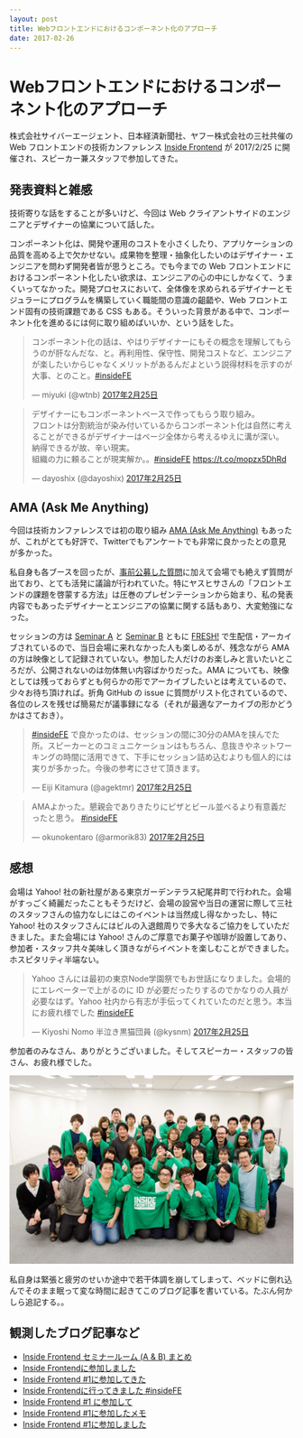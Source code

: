 ```yaml
---
layout: post
title: Webフロントエンドにおけるコンポーネント化のアプローチ
date: 2017-02-26
---
```


# Webフロントエンドにおけるコンポーネント化のアプローチ

株式会社サイバーエージェント、日本経済新聞社、ヤフー株式会社の三社共催の Web フロントエンドの技術カンファレンス [Inside Frontend](https://inside-frontend.connpass.com/event/47920/) が 2017/2/25 に開催され、スピーカー兼スタッフで参加してきた。

## 発表資料と雑感

技術寄りな話をすることが多いけど、今回は Web クライアントサイドのエンジニアとデザイナーの協業について話した。

<script async class="speakerdeck-embed" data-id="094bd4bc698d4d5e94c50fa412829ab1" data-ratio="1.77777777777778" src="//speakerdeck.com/assets/embed.js"></script>

コンポーネント化は、開発や運用のコストを小さくしたり、アプリケーションの品質を高める上で欠かせない。成果物を整理・抽象化したいのはデザイナー・エンジニアを問わず開発者皆が思うところ。でも今までの Web フロントエンドにおけるコンポーネント化したい欲求は、エンジニアの心の中にしかなくて、うまくいってなかった。開発プロセスにおいて、全体像を求められるデザイナーとモジュラーにプログラムを構築していく職能間の意識の齟齬や、Web フロントエンド固有の技術課題である CSS もある。そういった背景がある中で、コンポーネント化を進めるには何に取り組めばいいか、という話をした。

<blockquote class="twitter-tweet" data-lang="ja"><p lang="ja" dir="ltr">コンポーネント化の話は、やはりデザイナーにもその概念を理解してもらうのが肝なんだな、と。再利用性、保守性、開発コストなど、エンジニアが楽したいからじゃなくメリットがあるんだよという説得材料を示すのが大事、とのこと。<a href="https://twitter.com/hashtag/insideFE?src=hash">#insideFE</a></p>&mdash; miyuki (@wtnb) <a href="https://twitter.com/wtnb/status/835473122597838850">2017年2月25日</a></blockquote>

<blockquote class="twitter-tweet" data-lang="ja"><p lang="ja" dir="ltr">デザイナーにもコンポーネントベースで作ってもらう取り組み。<br>フロントは分割統治が染み付いているからコンポーネント化は自然に考えることができるがデザイナーはページ全体から考えるゆえに溝が深い。<br>納得できるが故、辛い現実。<br>組織の力に頼ることが現実解か。。<a href="https://twitter.com/hashtag/insideFE?src=hash">#insideFE</a> <a href="https://t.co/mopzx5DhRd">https://t.co/mopzx5DhRd</a></p>&mdash; dayoshix (@dayoshix) <a href="https://twitter.com/dayoshix/status/835499535904354305">2017年2月25日</a></blockquote>

## AMA (Ask Me Anything)

今回は技術カンファレンスでは初の取り組み [AMA (Ask Me Anything)](https://en.wikipedia.org/wiki/Reddit#IAmA_and_AMA) もあったが、これがとても好評で、Twitterでもアンケートでも非常に良かったとの意見が多かった。

私自身も各ブースを回ったが、[事前公募した質問](https://github.com/insidefrontend/issue1-ama/issues)に加えて会場でも絶えず質問が出ており、とても活発に議論が行われていた。特にヤスヒサさんの「フロントエンドの課題を啓蒙する方法」は圧巻のプレゼンテーションから始まり、私の発表内容でもあったデザイナーとエンジニアの協業に関する話もあり、大変勉強になった。

セッションの方は [Seminar A](https://freshlive.tv/tech-conference/86340) と [Seminar B](https://freshlive.tv/tech-conference/86341) ともに [FRESH!](https://freshlive.tv/) で生配信・アーカイブされているので、当日会場に来れなかった人も楽しめるが、残念ながら AMA の方は映像として記録されていない。参加した人だけのお楽しみと言いたいところだが、公開されないのは勿体無い内容ばかりだった。AMA についても、映像としては残っておらずとも何らかの形でアーカイブしたいとは考えているので、少々お待ち頂ければ。折角 GitHub の issue に質問がリスト化されているので、各位のレスを残せば簡易だが議事録になる（それが最適なアーカイブの形かどうかはさておき）。

<blockquote class="twitter-tweet" data-lang="ja"><p lang="ja" dir="ltr"><a href="https://twitter.com/hashtag/insideFE?src=hash">#insideFE</a> で良かったのは、セッションの間に30分のAMAを挟んでた所。スピーカーとのコミュニケーションはもちろん、息抜きやネットワーキングの時間に活用できて、下手にセッション詰め込むよりも個人的には実りが多かった。今後の参考にさせて頂きます。</p>&mdash; Eiji Kitamura (@agektmr) <a href="https://twitter.com/agektmr/status/835491898731053056">2017年2月25日</a></blockquote>

<blockquote class="twitter-tweet" data-lang="ja"><p lang="ja" dir="ltr">AMAよかった。懇親会でありきたりにピザとビール並べるより有意義だったと思う。 <a href="https://twitter.com/hashtag/insideFE?src=hash">#insideFE</a></p>&mdash; okunokentaro (@armorik83) <a href="https://twitter.com/armorik83/status/835493203730051074">2017年2月25日</a></blockquote>

## 感想

会場は Yahoo! 社の新社屋がある東京ガーデンテラス紀尾井町で行われた。会場がすっごく綺麗だったこともそうだけど、会場の設営や当日の運営に際して三社のスタッフさんの協力なしにはこのイベントは当然成し得なかったし、特に Yahoo! 社のスタッフさんにはビルの入退館周りで多大なるご協力をしていただきました。また会場には Yahoo! さんのご厚意でお菓子や珈琲が設置してあり、参加者・スタッフ共々美味しく頂きながらイベントを楽しむことができました。ホスピタリティ半端ない。

<blockquote class="twitter-tweet" data-lang="ja"><p lang="ja" dir="ltr">Yahoo さんには最初の東京Node学園祭でもお世話になりました。会場的にエレベーターで上がるのに ID が必要だったりするのでかなりの人員が必要なはず。Yahoo 社内から有志が手伝ってくれていたのだと思う。本当にお疲れ様でした <a href="https://twitter.com/hashtag/insideFE?src=hash">#insideFE</a></p>&mdash; Kiyoshi Nomo 半泣き黒猫団員 (@kysnm) <a href="https://twitter.com/kysnm/status/835520055664238592">2017年2月25日</a></blockquote>

参加者のみなさん、ありがとうございました。そしてスピーカー・スタッフの皆さん、お疲れ様でした。

![集合写真](/img/posts/2017/component-of-web-frontend/insidefrontend.jpg)

私自身は緊張と疲労のせいか途中で若干体調を崩してしまって、ベッドに倒れ込んでそのまま眠って変な時間に起きてこのブログ記事を書いている。たぶん何かしら追記する。。

## 観測したブログ記事など

- [Inside Frontend セミナールーム (A & B) まとめ](https://togetter.com/li/1084960)
- [Inside Frontendに参加しました](https://blog.mismithportfolio.com/web/20170226insidefrontend)
- [Inside Frontend #1に参加してきた](http://rukiadia.hatenablog.jp/entry/2017/02/25/235003)
- [Inside Frontendに行ってきました #insideFE](http://www.chirashiura.com/entry/2017/02/25/225634)
- [Inside Frontend #1 に参加して](http://horicdesign.com/event/inside-frontend.html)
- [Inside Frontend #1に参加したメモ](http://dackdive.hateblo.jp/entry/2017/02/25/180924)
- [Inside Frontend #1に参加しました](http://y-nakahira.hatenablog.com/entry/2017/02/26/225830)
